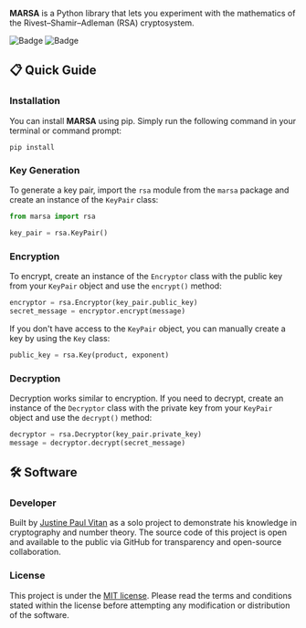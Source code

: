 **MARSA** is a Python library that lets you experiment with the mathematics of the Rivest–Shamir–Adleman (RSA) cryptosystem.


![Badge](https://img.shields.io/github/license/jpvitan/marsa)
![Badge](https://img.shields.io/badge/code%20style-black-000000.svg)


## 📋 Quick Guide


### Installation


You can install **MARSA** using pip. Simply run the following command in your terminal or command prompt:


```
pip install
```


### Key Generation


To generate a key pair, import the `rsa` module from the `marsa` package and create an instance of the `KeyPair` class:


```python
from marsa import rsa

key_pair = rsa.KeyPair()
```


### Encryption


To encrypt, create an instance of the `Encryptor` class with the public key from your `KeyPair` object and use the `encrypt()` method:


```python
encryptor = rsa.Encryptor(key_pair.public_key)
secret_message = encryptor.encrypt(message)
```


If you don't have access to the `KeyPair` object, you can manually create a key by using the `Key` class:


```python
public_key = rsa.Key(product, exponent)
```


### Decryption


Decryption works similar to encryption. If you need to decrypt, create an instance of the `Decryptor` class with the private key from your `KeyPair` object and use the `decrypt()` method:


```python
decryptor = rsa.Decryptor(key_pair.private_key)
message = decryptor.decrypt(secret_message)
```


## 🛠️ Software


### Developer


Built by [Justine Paul Vitan](https://jpvitan.com) as a solo project to demonstrate his knowledge in cryptography and number theory. The source code of this project is open and available to the public via GitHub for transparency and open-source collaboration.


### License


This project is under the [MIT license](https://github.com/jpvitan/marsa/blob/master/LICENSE). Please read the terms and conditions stated within the license before attempting any modification or distribution of the software.